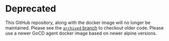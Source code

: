 # Deprecated

This GitHub repository, along with the docker image will no longer be maintained. Please see the [`archived` branch](https://github.com/gocd/docker-gocd-agent-alpine-3.6/tree/archived) to checkout older code. Please use a newer GoCD agent docker image based on newer alpine versions.
